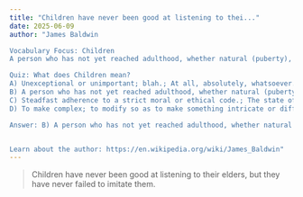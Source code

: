 ```yaml
---
title: "Children have never been good at listening to thei..."
date: 2025-06-09
author: "James Baldwin

Vocabulary Focus: Children
A person who has not yet reached adulthood, whether natural (puberty), cultural (initiation), or legal (majority); (specifically) A female child, a girl.

Quiz: What does Children mean?
A) Unexceptional or unimportant; blah.; At all, absolutely, whatsoever.
B) A person who has not yet reached adulthood, whether natural (puberty), cultural (initiation), or legal (majority); (specifically) A female child, a girl.
C) Steadfast adherence to a strict moral or ethical code.; The state of being wholesome; unimpaired
D) To make complex; to modify so as to make something intricate or difficult.

Answer: B) A person who has not yet reached adulthood, whether natural (puberty), cultural (initiation), or legal (majority); (specifically) A female child, a girl.


Learn about the author: https://en.wikipedia.org/wiki/James_Baldwin"
---
```


> Children have never been good at listening to their elders, but they have never failed to imitate them.
